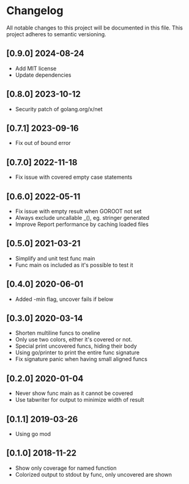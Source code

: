 # Changelog

All notable changes to this project will be documented in this file.
This project adheres to semantic versioning.

## [0.9.0] 2024-08-24

- Add MIT license
- Update dependencies

## [0.8.0] 2023-10-12

- Security patch of golang.org/x/net

## [0.7.1] 2023-09-16

- Fix out of bound error

## [0.7.0] 2022-11-18

- Fix issue with covered empty case statements

## [0.6.0] 2022-05-11

- Fix issue with empty result when GOROOT not set
- Always exclude uncallable _(), eg. stringer generated
- Improve Report performance by caching loaded files

## [0.5.0] 2021-03-21

- Simplify and unit test func main
- Func main os included as it's possible to test it

## [0.4.0] 2020-06-01

- Added -min flag, uncover fails if below

## [0.3.0] 2020-03-14

- Shorten multiline funcs to oneline
- Only use two colors, either it's covered or not.
- Special print uncovered funcs, hiding their body
- Using go/printer to print the entire func signature
- Fix signature panic when having small aligned funcs

## [0.2.0] 2020-01-04

- Never show func main as it cannot be covered
- Use tabwriter for output to minimize width of result

## [0.1.1] 2019-03-26

- Using go mod

## [0.1.0] 2018-11-22

- Show only coverage for named function
- Colorized output to stdout by func, only uncovered are shown
